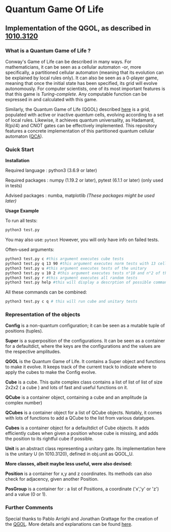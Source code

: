 # Quantum Game Of Life

## Implementation of the QGOL, as described in [1010.3120](https://arxiv.org/abs/1010.3120 "Main ArXiv page")

### What is a Quantum Game of Life ?

Conway's Game of Life can be described in many ways. For mathematicians, it can be seen as a cellular automaton -or, more specifically, a partitioned cellular automaton (meaning that its evolution can be explained by local rules only). It can also be seen as a 0-player game, meaning that once the initial state has been specified, its grid will evolve autonomously. For computer scientists, one of its most important features is that this game is *Turing-complete*. Any computable function can be expressed in and calculated with this game.

Similarly, the Quantum Game of Life (QGOL) described [here](https://arxiv.org/pdf/1010.3120.pdf "QGOL arXiv pdf") is a grid, populated with active or inactive *quantum* cells, evolving according to a set of local rules. Likewise, it achieves quantum universality, as Hadamard, R(pi/4) and CNOT gates can be effectively implemented. This repository features a concrete implementation of this partitioned quantum cellular automaton ([QCA](https://arxiv.org/pdf/1904.12956.pdf "Quantum Cellular Automaton pdf")).

### Quick Start

**Installation**

Required language : python3 (3.6.9 or later)

Required packages : numpy (1.19.2 or later), pytest (6.1.1 or later) (only used in tests)

Advised packages : numba, matplotlib 
*(These packages might be used later)*

**Usage Example** 

To run all tests:

```bash
python3 test.py

```
You may also use: ``` pytest ```
However, you will only have info on failed tests.

Often-used arguments:

```bash
python3 test.py c #this argument executes cube tests
python3 test.py q 13 90 #this argument executes norm tests with 13 cells and 90 steps
python3 test.py u #this argument executes tests of the unitary
python3 test.py u 10 2 #this argument executes tests n°10 and n°2 of the unitary
python3 test.py r #this argument executes all random tests
python3 test.py help #this will display a descrption of possible commands
```

All these commands can be combined:
```bash
python3 test.py c q # this will run cube and unitary tests
```

### Representation of the objects

**Config** is a non-quantum configuration; it can be seen as a mutable tuple of positions (tuples).

**Super** is a superposition of the configurations. It can be seen as a container for a defaultdict, where the keys are the configurations and the values are the respective amplitudes.

**QGOL** is the Quantum Game of Life. It contains a Super object and functions to make it evolve. It keeps track of the current track to indicate where to apply the cubes to make the Config evolve.

**Cube** is a cube. This quite complex class contains a list of list of list of size 2x2x2 ( a cube ) and lots of fast and useful functions on it.

**QCube** is a container object, containing a cube and an amplitude (a complex number)

**QCubes** is a container object for a list of QCube objects. Notably, it comes with lots of functions to add a QCube to the list from various datatypes.

**Cubes** is a container object for a defaultdict of Cube objects. It adds efficiently cubes when given a position whose cube is missing, and adds the position to its rightful cube if possible.

**Unit** is an abstract class representing a unitary gate. Its implementation here is the unitary U (in 1010.3120), defined in obj.unit as QGOL_U.

**More classes, albeit maybe less useful, were also devised:**

**Position** is a container for x,y and z coordinates. Its methods can also check for adjacency, given another Position.

**PosGroup** is a container for : a list of Positions, a coordinate ('x','y' or 'z') and a value (0 or 1). 

### Further Comments

Special thanks to Pablo Arrighi and Jonathan Grattage for the creation of the [QGOL](https://arxiv.org/pdf/1010.3120.pdf "QGOL arXiv pdf"). More details and explanations can be found [here](https://docs.google.com/presentation/d/1fBKEK7S0qo7wJeW9lbydZbKjFvYAzMyKeQIjaOYFTi4/edit#slide=id.g4f341a8c7f_0_184 "presentation of rules").

